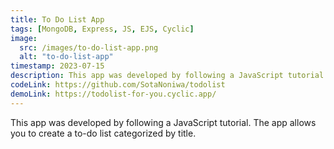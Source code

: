 ```yaml
---
title: To Do List App
tags: [MongoDB, Express, JS, EJS, Cyclic]
image:
  src: /images/to-do-list-app.png
  alt: "to-do-list-app"
timestamp: 2023-07-15
description: This app was developed by following a JavaScript tutorial. The app allows you to create a to-do list categorized by title.
codeLink: https://github.com/SotaNoniwa/todolist
demoLink: https://todolist-for-you.cyclic.app/
---
```


This app was developed by following a JavaScript tutorial. The app allows you to create a to-do list categorized by title.
